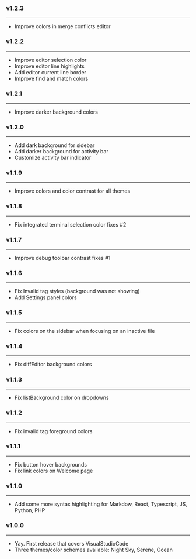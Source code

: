 ### v1.2.3

---

- Improve colors in merge conflicts editor

### v1.2.2

---

- Improve editor selection color
- Improve editor line highlights
- Add editor current line border
- Improve find and match colors

### v1.2.1

---

- Improve darker background colors

### v1.2.0

---

- Add dark background for sidebar
- Add darker background for activity bar
- Customize activity bar indicator

### v1.1.9

---

- Improve colors and color contrast for all themes


### v1.1.8

---

- Fix integrated terminal selection color fixes #2

### v1.1.7

---

- Improve debug toolbar contrast fixes #1

### v1.1.6

---

- Fix Invalid tag styles (background was not showing)
- Add Settings panel colors

### v1.1.5

---

- Fix colors on the sidebar when focusing on an inactive file

### v1.1.4

---

- Fix diffEditor background colors

### v1.1.3

---

- Fix listBackground color on dropdowns

### v1.1.2

---

- Fix invalid tag foreground colors

### v1.1.1

---

- Fix button hover backgrounds
- Fix link colors on Welcome page

### v1.1.0

---

- Add some more syntax highlighting for Markdow, React, Typescript, JS, Python, PHP

### v1.0.0

---

- Yay. First release that covers VisualStudioCode
- Three themes/color schemes available: Night Sky, Serene, Ocean
